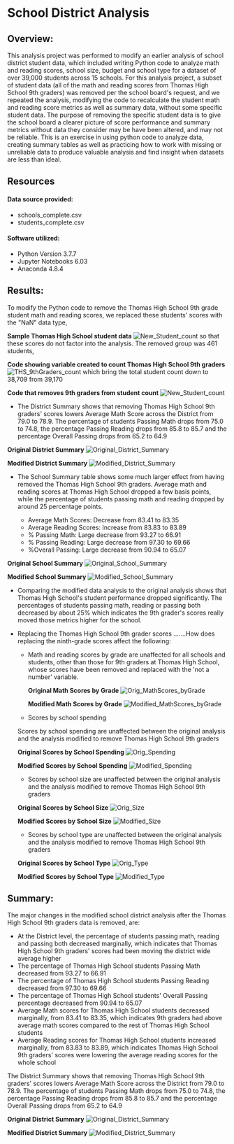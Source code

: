 # School District Analysis


## Overview: 
This analysis project was performed to modify an earlier analysis of school district student data, which included writing Python code to analyze math and reading scores, school size, budget and school type for a dataset of over 39,000 students across 15 schools.  For this analysis project, a subset of student data (all of the math and reading scores from Thomas High School 9th graders) was removed per the school board's request, and we repeated the analysis, modifying the code to recalculate the student math and reading score metrics as well as summary data, without some specific student data. The purpose of removing the specific student data is to give the school board a clearer picture of score performance and summary metrics without data they consider may be have been altered, and may not be reliable. This is an exercise in using python code to analyze data, creating summary tables as well as practicing how to work with missing or unreliable data to produce valuable analysis and find insight when datasets are less than ideal.


## Resources

#### Data source provided: 
* schools_complete.csv 
* students_complete.csv

#### Software utilized: 
* Python Version 3.7.7
* Jupyter Notebooks 6.03
* Anaconda 4.8.4

## Results: 

To modify the Python code to remove the Thomas High School 9th grade student math and reading scores, we replaced these students' scores with the "NaN" data type, 

**Sample Thomas High School student data**
![New_Student_count](./Additional_resources/Reading&Math_scores_replacedwith_Nan.png)  so that these scores do not factor into the analysis. The removed group was 461 students, 

**Code showing variable created to count Thomas High School 9th graders**
![THS_9thGraders_count](./Additional_resources/Thomas_HS_9th_Grade_student_count.png) which bring the total student count down to 38,709 from 39,170

**Code that removes 9th graders from student count**
![New_Student_count](./Additional_resources/New_student_count-after_removing_THS_9thgraders.png) 


* The District Summary shows that removing Thomas High School 9th graders' scores lowers Average Math Score across the District from 79.0 to 78.9. The percentage of students Passing Math drops from 75.0 to 74.8, the percentage Passing Reading drops from 85.8 to 85.7 and the percentage Overall Passing drops from 65.2 to 64.9

**Original District Summary**
![Original_District_Summary](./Additional_resources/Original_District_Summary-sameprecision.png) 

**Modified District Summary**
![Modified_District_Summary](./Additional_resources/Modified_District_Summary.png) 



* The School Summary table shows some much larger effect from having removed the Thomas High School 9th graders. Average math and reading scores at Thomas High School dropped a few basis points, while the percentage of students passing math and reading dropped by around 25 percentage points. 

    * Average Math Scores: Decrease from 83.41 to 83.35
    * Average Reading Scores: Increase from 83.83 to 83.89
    * % Passing Math: Large decrease from 93.27 to 66.91
    * % Passing Reading: Large decrease from 97.30 to 69.66
    * %Overall Passing: Large decrease from 90.94 to 65.07

**Original School Summary**
![Original_School_Summary](./Additional_resources/Original_per_School_Summary.png) 

**Modified School Summary**
![Modified_School_Summary](./Additional_resources/Modified_per_School_Summary.png) 



* Comparing the modified data analysis to the original analysis shows that Thomas High School's student performance dropped significantly. The percentages of students passing math, reading or passing both decreased by about 25% which indicates the 9th grader's scores really moved those metrics higher for the school.


* Replacing the Thomas High School 9th grader scores .......How does replacing the ninth-grade scores affect the following:


    * Math and reading scores by grade are unaffected for all schools and students, other than those for 9th graders at Thomas High School, whose scores have been removed and replaced with the 'not a number' variable.


        **Original Math Scores by Grade**
        ![Orig_MathScores_byGrade](./Additional_resources/Original_mathscores_bygrade.png) 

        **Modified Math Scores by Grade**
        ![Modified_MathScores_byGrade](./Additional_resources/Modified_mathscores_bygrade.png) 


    

    * Scores by school spending

    Scores by school spending are unaffected between the original analysis and the analysis modified to remove Thomas High School 9th graders

    **Original Scores by School Spending**
    ![Orig_Spending](./Additional_resources/Original_Spending_by_scores.png) 

    **Modified Scores by School Spending**
    ![Modified_Spending](./Additional_resources/Modified_Spending_by_scores.png) 
        
    * Scores by school size are unaffected between the original analysis and the analysis modified to remove Thomas High School 9th graders

    
    **Original Scores by School Size**
    ![Orig_Size](./Additional_resources/Original_Size_by_scores.png) 

    **Modified Scores by School Size**
    ![Modified_Size](./Additional_resources/Modified_Size_by_scores.png) 


    * Scores by school type are unaffected between the original analysis and the analysis modified to remove Thomas High School 9th graders

    **Original Scores by School Type**
    ![Orig_Type](./Additional_resources/Original_SchoolType_by_scores.png) 

    **Modified Scores by School Type**
    ![Modified_Type](./Additional_resources/Modified_SchoolType_by_scores.png) 


## Summary: 

The major changes in the modified school district analysis after the Thomas High School 9th graders data is removed, are:

* At the District level, the percentage of students passing math, reading and passing both decreased marginally, which indicates that Thomas High School 9th graders' scores had been moving the district wide average higher
* The percentage of Thomas High School students Passing Math decreased from 93.27 to 66.91
* The percentage of Thomas High School students Passing Reading decreased from 97.30 to 69.66
* The percentage of Thomas High School students' Overall Passing percentage decreased from 90.94 to 65.07
* Average Math scores for Thomas High School students decreased marginally, from 83.41 to 83.35, which indicates 9th graders had above average math scores compared to the rest of Thomas High School students
* Average Reading scores for Thomas High School students increased marginally, from 83.83 to 83.89, which indicates Thomas High School 9th graders' scores were lowering the average reading scores for the whole school

 The District Summary shows that removing Thomas High School 9th graders' scores lowers Average Math Score across the District from 79.0 to 78.9. The percentage of students Passing Math drops from 75.0 to 74.8, the percentage Passing Reading drops from 85.8 to 85.7 and the percentage Overall Passing drops from 65.2 to 64.9

 **Original District Summary**
![Original_District_Summary](./Additional_resources/Original_District_Summary-sameprecision.png) 

**Modified District Summary**
![Modified_District_Summary](./Additional_resources/Modified_District_Summary.png) 

